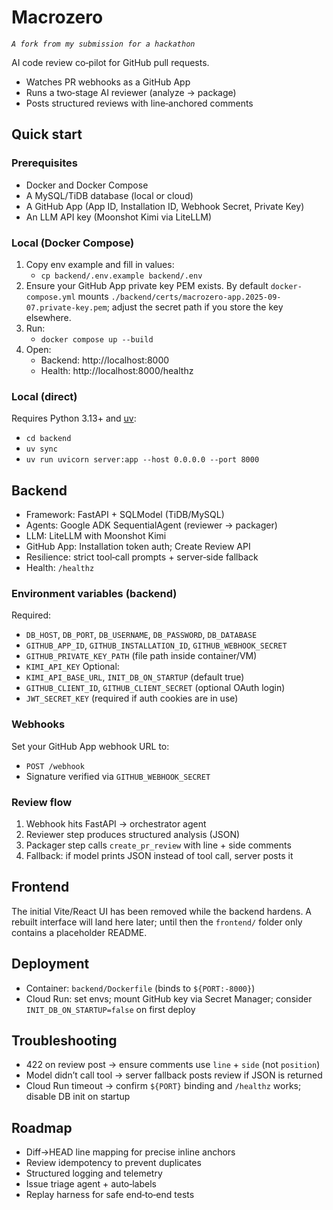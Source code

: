 # Macrozero
_`A fork from my submission for a hackathon`_

AI code review co‑pilot for GitHub pull requests.

- Watches PR webhooks as a GitHub App
- Runs a two‑stage AI reviewer (analyze → package)
- Posts structured reviews with line‑anchored comments

## Quick start

### Prerequisites
- Docker and Docker Compose
- A MySQL/TiDB database (local or cloud)
- A GitHub App (App ID, Installation ID, Webhook Secret, Private Key)
- An LLM API key (Moonshot Kimi via LiteLLM)

### Local (Docker Compose)
1. Copy env example and fill in values:
	- `cp backend/.env.example backend/.env`
2. Ensure your GitHub App private key PEM exists. By default `docker-compose.yml`
	 mounts `./backend/certs/macrozero-app.2025-09-07.private-key.pem`; adjust the
	 secret path if you store the key elsewhere.
3. Run:
	- `docker compose up --build`
4. Open:
	- Backend: http://localhost:8000
	- Health: http://localhost:8000/healthz

### Local (direct)
Requires Python 3.13+ and [uv](https://docs.astral.sh/uv/):
- `cd backend`
- `uv sync`
- `uv run uvicorn server:app --host 0.0.0.0 --port 8000`

## Backend
- Framework: FastAPI + SQLModel (TiDB/MySQL)
- Agents: Google ADK SequentialAgent (reviewer → packager)
- LLM: LiteLLM with Moonshot Kimi
- GitHub App: Installation token auth; Create Review API
- Resilience: strict tool‑call prompts + server‑side fallback
- Health: `/healthz`

### Environment variables (backend)
Required:
- `DB_HOST`, `DB_PORT`, `DB_USERNAME`, `DB_PASSWORD`, `DB_DATABASE`
- `GITHUB_APP_ID`, `GITHUB_INSTALLATION_ID`, `GITHUB_WEBHOOK_SECRET`
- `GITHUB_PRIVATE_KEY_PATH` (file path inside container/VM)
- `KIMI_API_KEY`
Optional:
- `KIMI_API_BASE_URL`, `INIT_DB_ON_STARTUP` (default true)
- `GITHUB_CLIENT_ID`, `GITHUB_CLIENT_SECRET` (optional OAuth login)
- `JWT_SECRET_KEY` (required if auth cookies are in use)

### Webhooks
Set your GitHub App webhook URL to:
- `POST /webhook`
- Signature verified via `GITHUB_WEBHOOK_SECRET`

### Review flow
1. Webhook hits FastAPI → orchestrator agent
2. Reviewer step produces structured analysis (JSON)
3. Packager step calls `create_pr_review` with line + side comments
4. Fallback: if model prints JSON instead of tool call, server posts it

## Frontend
The initial Vite/React UI has been removed while the backend hardens. A rebuilt
interface will land here later; until then the `frontend/` folder only contains a
placeholder README.

## Deployment
- Container: `backend/Dockerfile` (binds to `${PORT:-8000}`)
- Cloud Run: set envs; mount GitHub key via Secret Manager; consider `INIT_DB_ON_STARTUP=false` on first deploy

## Troubleshooting
- 422 on review post → ensure comments use `line` + `side` (not `position`)
- Model didn’t call tool → server fallback posts review if JSON is returned
- Cloud Run timeout → confirm `${PORT}` binding and `/healthz` works; disable DB init on startup

## Roadmap
- Diff→HEAD line mapping for precise inline anchors
- Review idempotency to prevent duplicates
- Structured logging and telemetry
- Issue triage agent + auto‑labels
- Replay harness for safe end‑to‑end tests
